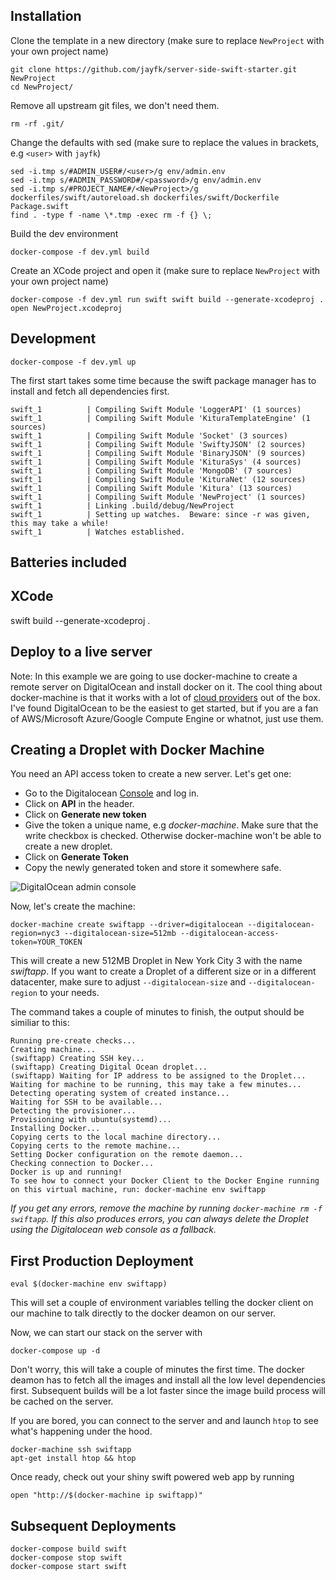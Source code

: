 ## Installation

Clone the template in a new directory (make sure to replace `NewProject` with your own project name) 
    
    git clone https://github.com/jayfk/server-side-swift-starter.git NewProject
    cd NewProject/
    
Remove all upstream git files, we don't need them.

    rm -rf .git/

Change the defaults with sed (make sure to replace the values in brackets, e.g `<user>` with `jayfk`)

    sed -i.tmp s/#ADMIN_USER#/<user>/g env/admin.env
    sed -i.tmp s/#ADMIN_PASSWORD#/<password>/g env/admin.env
    sed -i.tmp s/#PROJECT_NAME#/<NewProject>/g dockerfiles/swift/autoreload.sh dockerfiles/swift/Dockerfile Package.swift
    find . -type f -name \*.tmp -exec rm -f {} \;

Build the dev environment

    docker-compose -f dev.yml build

Create an XCode project and open it (make sure to replace `NewProject` with your own project name)
    
    docker-compose -f dev.yml run swift swift build --generate-xcodeproj .
    open NewProject.xcodeproj

## Development

    docker-compose -f dev.yml up
    
The first start takes some time because the swift package manager has to install and fetch all
dependencies first.
    
```
swift_1          | Compiling Swift Module 'LoggerAPI' (1 sources)
swift_1          | Compiling Swift Module 'KituraTemplateEngine' (1 sources)
swift_1          | Compiling Swift Module 'Socket' (3 sources)
swift_1          | Compiling Swift Module 'SwiftyJSON' (2 sources)
swift_1          | Compiling Swift Module 'BinaryJSON' (9 sources)
swift_1          | Compiling Swift Module 'KituraSys' (4 sources)
swift_1          | Compiling Swift Module 'MongoDB' (7 sources)
swift_1          | Compiling Swift Module 'KituraNet' (12 sources)
swift_1          | Compiling Swift Module 'Kitura' (13 sources)
swift_1          | Compiling Swift Module 'NewProject' (1 sources)
swift_1          | Linking .build/debug/NewProject
swift_1          | Setting up watches.  Beware: since -r was given, this may take a while!
swift_1          | Watches established.
```
    
## Batteries included


## XCode

swift build --generate-xcodeproj .


## Deploy to a live server

Note: In this example we are going to use docker-machine to create a remote server on DigitalOcean
and install docker on it. The cool thing about docker-machine is that it works with a lot of 
[cloud providers](https://docs.docker.com/machine/drivers/) out of the box. I've found DigitalOcean
to be the easiest to get started, but if you are a fan of AWS/Microsoft Azure/Google Compute 
Engine or whatnot, just use them.



## Creating a Droplet with Docker Machine

You need an API access token to create a new server. Let's get one:

- Go to the Digitalocean [Console](https://cloud.digitalocean.com/login) and log in.
- Click on **API** in the header.
- Click on **Generate new token**
- Give the token a unique name, e.g *docker-machine*. Make sure that the write checkbox is checked.
 Otherwise docker-machine won't be able to create a new droplet.
- Click on **Generate Token**
- Copy the newly generated token and store it somewhere safe.

![DigitalOcean admin console](https://dockify.io/content/images/2016/04/digitalocean-api.png)

Now, let's create the machine:
  
    docker-machine create swiftapp --driver=digitalocean --digitalocean-region=nyc3 --digitalocean-size=512mb --digitalocean-access-token=YOUR_TOKEN

This will create a new 512MB Droplet in New York City 3 with the name *swiftapp*. If you want to 
create a Droplet of a different size or in a different datacenter, make sure to adjust 
`--digitalocean-size` and `--digitalocean-region` to your needs.

The command takes a couple of minutes to finish, the output should be similiar to this: 


```
Running pre-create checks...
Creating machine...
(swiftapp) Creating SSH key...
(swiftapp) Creating Digital Ocean droplet...
(swiftapp) Waiting for IP address to be assigned to the Droplet...
Waiting for machine to be running, this may take a few minutes...
Detecting operating system of created instance...
Waiting for SSH to be available...
Detecting the provisioner...
Provisioning with ubuntu(systemd)...
Installing Docker...
Copying certs to the local machine directory...
Copying certs to the remote machine...
Setting Docker configuration on the remote daemon...
Checking connection to Docker...
Docker is up and running!
To see how to connect your Docker Client to the Docker Engine running on this virtual machine, run: docker-machine env swiftapp
```

    
*If you get any errors, remove the machine by running `docker-machine rm -f swiftapp`. If this 
also produces errors, you can always delete the Droplet using the Digitalocean web console as a 
fallback.*

## First Production Deployment

    eval $(docker-machine env swiftapp)

This will set a couple of environment variables telling the docker client on our machine to talk
directly to the docker deamon on our server.

Now, we can start our stack on the server with
    
    docker-compose up -d

Don't worry, this will take a couple of minutes the first time. The docker deamon has to fetch all
 the images and install all the low level dependencies first. Subsequent builds will be a lot 
 faster since the image build process will be cached on the server. 
 
If you are bored, you can connect to the server and and launch `htop` to see what's happening 
under the hood.

    docker-machine ssh swiftapp
    apt-get install htop && htop 

Once ready, check out your shiny swift powered web app by running

    open "http://$(docker-machine ip swiftapp)"
    

## Subsequent Deployments

    docker-compose build swift
    docker-compose stop swift
    docker-compose start swift
